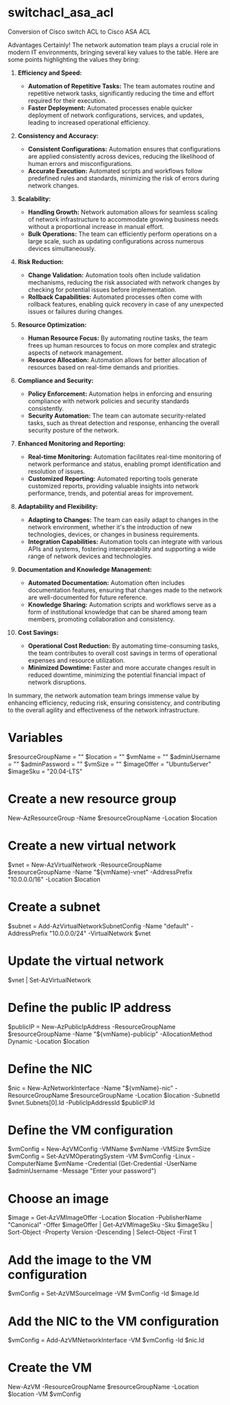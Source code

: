 # switchacl_asa_acl
Conversion of Cisco switch ACL to Cisco ASA ACL


Advantages
Certainly! The network automation team plays a crucial role in modern IT environments, bringing several key values to the table. Here are some points highlighting the values they bring:

1. **Efficiency and Speed:**
   - **Automation of Repetitive Tasks:** The team automates routine and repetitive network tasks, significantly reducing the time and effort required for their execution.
   - **Faster Deployment:** Automated processes enable quicker deployment of network configurations, services, and updates, leading to increased operational efficiency.

2. **Consistency and Accuracy:**
   - **Consistent Configurations:** Automation ensures that configurations are applied consistently across devices, reducing the likelihood of human errors and misconfigurations.
   - **Accurate Execution:** Automated scripts and workflows follow predefined rules and standards, minimizing the risk of errors during network changes.

3. **Scalability:**
   - **Handling Growth:** Network automation allows for seamless scaling of network infrastructure to accommodate growing business needs without a proportional increase in manual effort.
   - **Bulk Operations:** The team can efficiently perform operations on a large scale, such as updating configurations across numerous devices simultaneously.

4. **Risk Reduction:**
   - **Change Validation:** Automation tools often include validation mechanisms, reducing the risk associated with network changes by checking for potential issues before implementation.
   - **Rollback Capabilities:** Automated processes often come with rollback features, enabling quick recovery in case of any unexpected issues or failures during changes.

5. **Resource Optimization:**
   - **Human Resource Focus:** By automating routine tasks, the team frees up human resources to focus on more complex and strategic aspects of network management.
   - **Resource Allocation:** Automation allows for better allocation of resources based on real-time demands and priorities.

6. **Compliance and Security:**
   - **Policy Enforcement:** Automation helps in enforcing and ensuring compliance with network policies and security standards consistently.
   - **Security Automation:** The team can automate security-related tasks, such as threat detection and response, enhancing the overall security posture of the network.

7. **Enhanced Monitoring and Reporting:**
   - **Real-time Monitoring:** Automation facilitates real-time monitoring of network performance and status, enabling prompt identification and resolution of issues.
   - **Customized Reporting:** Automated reporting tools generate customized reports, providing valuable insights into network performance, trends, and potential areas for improvement.

8. **Adaptability and Flexibility:**
   - **Adapting to Changes:** The team can easily adapt to changes in the network environment, whether it's the introduction of new technologies, devices, or changes in business requirements.
   - **Integration Capabilities:** Automation tools can integrate with various APIs and systems, fostering interoperability and supporting a wide range of network devices and technologies.

9. **Documentation and Knowledge Management:**
   - **Automated Documentation:** Automation often includes documentation features, ensuring that changes made to the network are well-documented for future reference.
   - **Knowledge Sharing:** Automation scripts and workflows serve as a form of institutional knowledge that can be shared among team members, promoting collaboration and consistency.

10. **Cost Savings:**
    - **Operational Cost Reduction:** By automating time-consuming tasks, the team contributes to overall cost savings in terms of operational expenses and resource utilization.
    - **Minimized Downtime:** Faster and more accurate changes result in reduced downtime, minimizing the potential financial impact of network disruptions.

In summary, the network automation team brings immense value by enhancing efficiency, reducing risk, ensuring consistency, and contributing to the overall agility and effectiveness of the network infrastructure.


# Variables
$resourceGroupName = "<YourResourceGroupName>"
$location = "<AzureRegion>"
$vmName = "<VMName>"
$adminUsername = "<YourAdminUsername>"
$adminPassword = "<YourAdminPassword>"
$vmSize = "<VMSize>"
$imageOffer = "UbuntuServer"
$imageSku = "20.04-LTS"

# Create a new resource group
New-AzResourceGroup -Name $resourceGroupName -Location $location

# Create a new virtual network
$vnet = New-AzVirtualNetwork -ResourceGroupName $resourceGroupName -Name "${vmName}-vnet" -AddressPrefix "10.0.0.0/16" -Location $location

# Create a subnet
$subnet = Add-AzVirtualNetworkSubnetConfig -Name "default" -AddressPrefix "10.0.0.0/24" -VirtualNetwork $vnet

# Update the virtual network
$vnet | Set-AzVirtualNetwork

# Define the public IP address
$publicIP = New-AzPublicIpAddress -ResourceGroupName $resourceGroupName -Name "${vmName}-publicip" -AllocationMethod Dynamic -Location $location

# Define the NIC
$nic = New-AzNetworkInterface -Name "${vmName}-nic" -ResourceGroupName $resourceGroupName -Location $location -SubnetId $vnet.Subnets[0].Id -PublicIpAddressId $publicIP.Id

# Define the VM configuration
$vmConfig = New-AzVMConfig -VMName $vmName -VMSize $vmSize
$vmConfig = Set-AzVMOperatingSystem -VM $vmConfig -Linux -ComputerName $vmName -Credential (Get-Credential -UserName $adminUsername -Message "Enter your password")

# Choose an image
$image = Get-AzVMImageOffer -Location $location -PublisherName "Canonical" -Offer $imageOffer | Get-AzVMImageSku -Sku $imageSku | Sort-Object -Property Version -Descending | Select-Object -First 1

# Add the image to the VM configuration
$vmConfig = Set-AzVMSourceImage -VM $vmConfig -Id $image.Id

# Add the NIC to the VM configuration
$vmConfig = Add-AzVMNetworkInterface -VM $vmConfig -Id $nic.Id

# Create the VM
New-AzVM -ResourceGroupName $resourceGroupName -Location $location -VM $vmConfig
